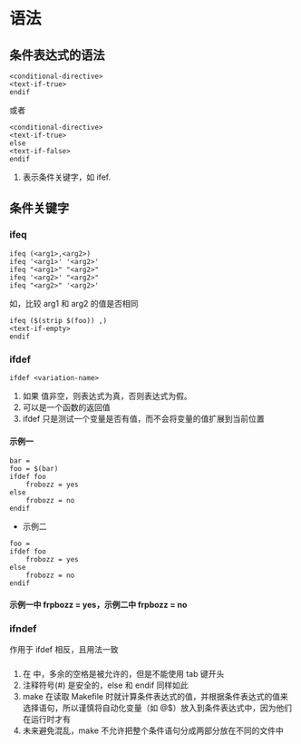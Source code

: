 # 语法

## 条件表达式的语法

```
<conditional-directive>
<text-if-true>
endif
```

或者
```
<conditional-directive>
<text-if-true>
else
<text-if-false>
endif
```

1. <conditional-directive> 表示条件关键字，如 ifef.

## 条件关键字
### ifeq

```
ifeq (<arg1>,<arg2>)
ifeq '<arg1>' '<arg2>'
ifeq "<arg1>" "<arg2>"
ifeq '<arg2>' "<arg2>"
ifeq "<arg2>" '<arg2>'
```

如，比较 arg1 和 arg2 的值是否相同

```
ifeq ($(strip $(foo)) ,)
<text-if-empty>
endif
```

### ifdef

`ifdef <variation-name>`

1. 如果 <variation-name> 值非空，则表达式为真，否则表达式为假。
2. <variation-name> 可以是一个函数的返回值
3. ifdef 只是测试一个变量是否有值，而不会将变量的值扩展到当前位置

#### 示例一

```
bar =
foo = $(bar)
ifdef foo
    frobozz = yes
else
    frobozz = no
endif
```

+ 示例二

```
foo =
ifdef foo
    frobozz = yes
else
    frobozz = no
endif
```

#### 示例一中 frpbozz = yes，示例二中 frpbozz = no

### ifndef

作用于 ifdef 相反，且用法一致

### <variation-name>

1. 在 <variation-name> 中，多余的空格是被允许的，但是不能使用 tab 键开头
2. 注释符号(#) 是安全的，else 和 endif 同样如此
3. make 在读取 Makefile 时就计算条件表达式的值，并根据条件表达式的值来选择语句，所以谨慎将自动化变量（如 @$）放入到条件表达式中，因为他们在运行时才有
4. 未来避免混乱，make 不允许把整个条件语句分成两部分放在不同的文件中